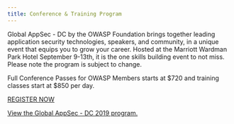 ```yaml
---
title: Conference & Training Program
---
```


Global AppSec - DC by the OWASP Foundation brings together leading application security technologies, speakers, and community, in a unique event that equips you to grow your career. Hosted at the Marriott Wardman Park Hotel September 9-13th, it is the one skills building event to not miss. Please note the program is subject to change.

Full Conference Passes for OWASP Members starts at $720 and training classes start at $850 per day.

<a class="registerbutton" href="https://www.regonline.com/registration/login.aspx?eventID=2566994">REGISTER NOW</a>

<a id="sched-embed" href="https://globalappsecdc2019.sched.com/">View the Global AppSec - DC 2019 program.</a><script type="text/javascript" src="//globalappsecdc2019.sched.com//js/embed.js"></script>
